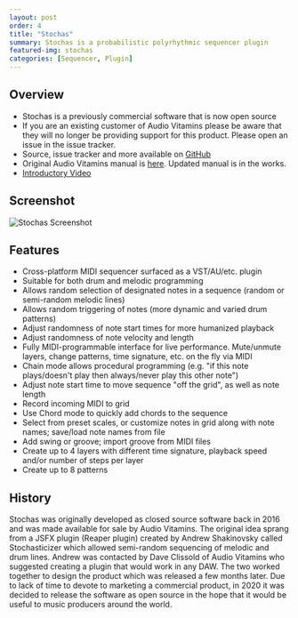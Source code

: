 ```yaml
---
layout: post
order: 4
title: "Stochas"
summary: Stochas is a probabilistic polyrhythmic sequencer plugin
featured-img: stochas
categories: [Sequencer, Plugin]
---
```


## Overview
- Stochas is a previously commercial software that is now open source
- If you are an existing customer of Audio Vitamins please be aware that they will no longer be providing support for this product. Please open an issue in the issue tracker.
- Source, issue tracker and more available on [GitHub](https://github.com/surge-synthesizer/stochas)
- Original Audio Vitamins manual is [here](/assets/manuals/stochas_av.pdf). Updated manual is in the works.
- [Introductory Video](https://www.youtube.com/watch?v=PRXUt9Q9EB0)

## Screenshot
![Stochas Screenshot](/assets/img/stochas_screenshot.png)

## Features
- Cross-platform MIDI sequencer surfaced as a VST/AU/etc. plugin
- Suitable for both drum and melodic programming
- Allows random selection of designated notes in a sequence (random or semi-random melodic lines)
- Allows random triggering of notes (more dynamic and varied drum patterns)
- Adjust randomness of note start times for more humanized playback
- Adjust randomness of note velocity and length
- Fully MIDI-programmable interface for live performance. Mute/unmute layers, change patterns, time signature, etc. on the fly via MIDI
- Chain mode allows procedural programming (e.g. "if this note plays/doesn't play then always/never play this other note")
- Adjust note start time to move sequence "off the grid", as well as note length
- Record incoming MIDI to grid
- Use Chord mode to quickly add chords to the sequence
- Select from preset scales, or customize notes in grid along with note names; save/load note names from file
- Add swing or groove; import groove from MIDI files
- Create up to 4 layers with different time signature, playback speed and/or number of steps per layer
- Create up to 8 patterns

## History
Stochas was originally developed as closed source software back in 2016 and was made available for sale by Audio Vitamins. The original idea sprang from a JSFX plugin (Reaper plugin) created by Andrew Shakinovsky called Stochasticizer which allowed semi-random sequencing of melodic and drum lines. Andrew was contacted by Dave Clissold of Audio Vitamins who suggested creating a plugin that would work in any DAW. The two worked together to design the product which was released a few months later. Due to lack of time to devote to marketing a commercial product, in 2020 it was decided to release the software as open source in the hope that it would be useful to music producers around the world.




